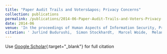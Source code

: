 ```yaml
---
title: "Paper Audit Trails and Voters&apos; Privacy Concerns"
collection: publications
permalink: /publications/2014-06-Paper-Audit-Trails-and-Voters-Privacy-Concerns
date: 2014-06
venue: 'In the proceedings of Human Aspects of Information Security, Privacy and Trust (HCII 2014)'
citation: ' Jurlind Budurushi,  Simon Stockhardt,  Marcel Woide,  Melanie Volkamer, &quot;Paper Audit Trails and Voters&amp;apos; Privacy Concerns.&quot; In the proceedings of Human Aspects of Information Security, Privacy and Trust (HCII 2014), 2014.'
---
```

Use [Google Scholar](https://scholar.google.com/scholar?q=Paper+Audit+Trails+and+Voters&#x27;+Privacy+Concerns){:target="_blank"} for full citation